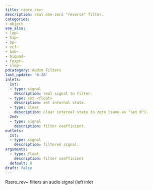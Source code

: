 ```yaml
---
title: rzero_rev~
description: real one-zero "reverse" filter.
categories:
- object
see_also:
- lop~
- hip~
- bp~
- vcf~
- bob~
- biquad~
- fexpr~
- slop~
pdcategory: Audio Filters
last_update: '0.38'
inlets:
  1st:
  - type: signal
    description: real signal to filter.
  - type: set <float>
    description: set internal state.
  - type: clear
    description: clear internal state to zero (same as "set 0").
  2nd:
  - type: signal
    description: filter coefficient.
outlets:
  1st:
  - type: signal
    description: filtered signal.
arguments:
  - type: float
    description: filter coefficient 
  default: 0
draft: false
---
```

Rzero_rev~ filters an audio signal (left inlet